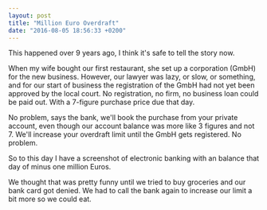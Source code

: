 ```yaml
---
layout: post
title: "Million Euro Overdraft"
date: "2016-08-05 18:56:33 +0200"
---
```

This happened over 9 years ago, I think it's safe to tell the story now.

When my wife bought our first restaurant, she set up a corporation (GmbH) for the new business. However, our lawyer was lazy, or slow, or something, and for our start of business the registration of the GmbH had not yet been approved by the local court. No registration, no firm, no business loan could be paid out. With a 7-figure purchase price due that day.

No problem, says the bank, we'll book the purchase from your private account, even though our account balance was more like 3 figures and not 7. We'll increase your overdraft limit until the GmbH gets registered. No problem.

So to this day I have a screenshot of electronic banking with an balance that day of minus one million Euros.

We thought that was pretty funny until we tried to buy groceries and our bank card got denied. We had to call the bank again to increase our limit a bit more so we could eat.

